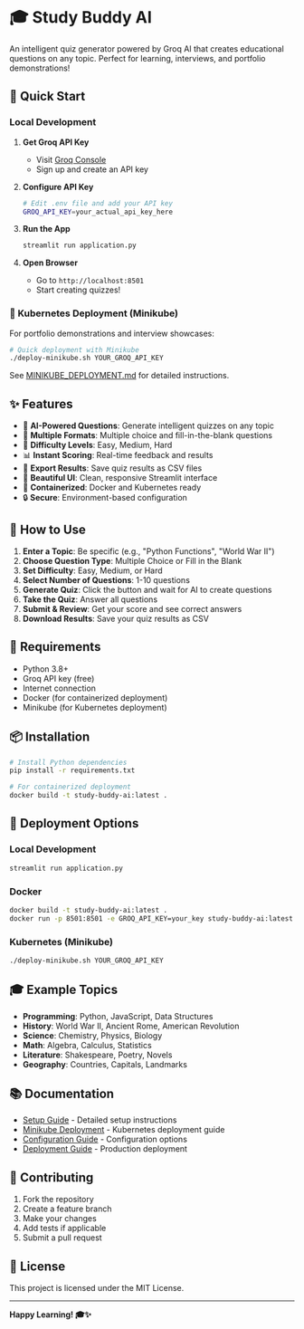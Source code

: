 # 🎓 Study Buddy AI

An intelligent quiz generator powered by Groq AI that creates educational questions on any topic. Perfect for learning, interviews, and portfolio demonstrations!

## 🚀 Quick Start

### Local Development
1. **Get Groq API Key**
   - Visit [Groq Console](https://console.groq.com/)
   - Sign up and create an API key

2. **Configure API Key**
   ```bash
   # Edit .env file and add your API key
   GROQ_API_KEY=your_actual_api_key_here
   ```

3. **Run the App**
   ```bash
   streamlit run application.py
   ```

4. **Open Browser**
   - Go to `http://localhost:8501`
   - Start creating quizzes!

### 🐳 Kubernetes Deployment (Minikube)
For portfolio demonstrations and interview showcases:

```bash
# Quick deployment with Minikube
./deploy-minikube.sh YOUR_GROQ_API_KEY
```

See [MINIKUBE_DEPLOYMENT.md](MINIKUBE_DEPLOYMENT.md) for detailed instructions.

## ✨ Features

- 🧠 **AI-Powered Questions**: Generate intelligent quizzes on any topic
- 📝 **Multiple Formats**: Multiple choice and fill-in-the-blank questions
- 🎯 **Difficulty Levels**: Easy, Medium, Hard
- 📊 **Instant Scoring**: Real-time feedback and results
- 💾 **Export Results**: Save quiz results as CSV files
- 🎨 **Beautiful UI**: Clean, responsive Streamlit interface
- 🐳 **Containerized**: Docker and Kubernetes ready
- 🔒 **Secure**: Environment-based configuration

## 🎯 How to Use

1. **Enter a Topic**: Be specific (e.g., "Python Functions", "World War II")
2. **Choose Question Type**: Multiple Choice or Fill in the Blank
3. **Set Difficulty**: Easy, Medium, or Hard
4. **Select Number of Questions**: 1-10 questions
5. **Generate Quiz**: Click the button and wait for AI to create questions
6. **Take the Quiz**: Answer all questions
7. **Submit & Review**: Get your score and see correct answers
8. **Download Results**: Save your quiz results as CSV

## 🔧 Requirements

- Python 3.8+
- Groq API key (free)
- Internet connection
- Docker (for containerized deployment)
- Minikube (for Kubernetes deployment)

## 📦 Installation

```bash
# Install Python dependencies
pip install -r requirements.txt

# For containerized deployment
docker build -t study-buddy-ai:latest .
```

## 🐳 Deployment Options

### Local Development
```bash
streamlit run application.py
```

### Docker
```bash
docker build -t study-buddy-ai:latest .
docker run -p 8501:8501 -e GROQ_API_KEY=your_key study-buddy-ai:latest
```

### Kubernetes (Minikube)
```bash
./deploy-minikube.sh YOUR_GROQ_API_KEY
```

## 🎓 Example Topics

- **Programming**: Python, JavaScript, Data Structures
- **History**: World War II, Ancient Rome, American Revolution
- **Science**: Chemistry, Physics, Biology
- **Math**: Algebra, Calculus, Statistics
- **Literature**: Shakespeare, Poetry, Novels
- **Geography**: Countries, Capitals, Landmarks

## 📚 Documentation

- [Setup Guide](SETUP_GUIDE.md) - Detailed setup instructions
- [Minikube Deployment](MINIKUBE_DEPLOYMENT.md) - Kubernetes deployment guide
- [Configuration Guide](CONFIGURATION_GUIDE.md) - Configuration options
- [Deployment Guide](DEPLOYMENT_GUIDE.md) - Production deployment

## 🤝 Contributing

1. Fork the repository
2. Create a feature branch
3. Make your changes
4. Add tests if applicable
5. Submit a pull request

## 📄 License

This project is licensed under the MIT License.

---

**Happy Learning! 🎓✨**
